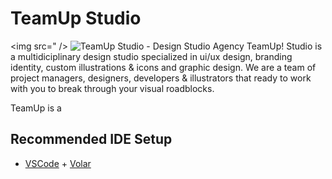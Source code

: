 # TeamUp Studio
<img src=" />
<img src="https://raw.githubusercontent.com/ferdianar/TeamUp-Studio/master/Header.png" alt="TeamUp Studio - Design Studio Agency" />
TeamUp! Studio is a multidiciplinary design studio specialized in ui/ux design, branding identity, custom illustrations & icons and graphic design. We are a team of project managers, designers, developers & illustrators that ready to work with you to break through your visual roadblocks.
          
TeamUp is a 

## Recommended IDE Setup

- [VSCode](https://code.visualstudio.com/) + [Volar](https://marketplace.visualstudio.com/items?itemName=johnsoncodehk.volar)
